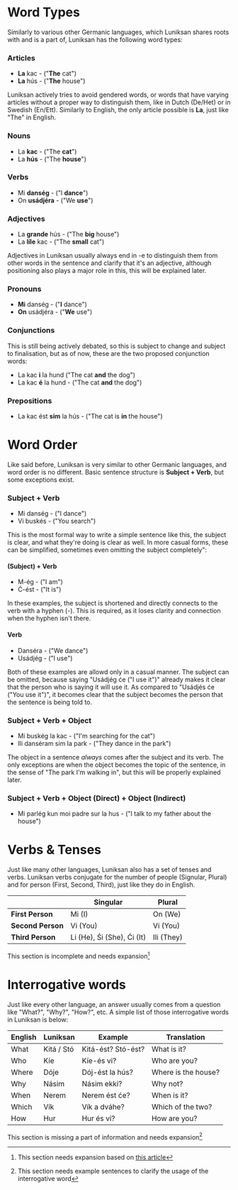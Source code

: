 # Word Types
Similarly to various other Germanic languages, which Luniksan shares roots with and is a part of, Luniksan has the following word types:

### Articles
- **La** kac - ("**The** cat")
- **La** hús - ("**The** house")

Luniksan actively tries to avoid gendered words, or words that have varying articles without a proper way to distinguish them, like in Dutch (De/Het) or in Swedish (En/Ett). Similarly to English, the only article possible is **La**, just like "The" in English. 

### Nouns
- La **kac** - ("The **cat**")
- La **hús** - ("The **house**")

### Verbs 
- Mi **danség** - ("I **dance**")
- On **usádjéra** - ("We **use**")

### Adjectives
- La **grande** hús - ("The **big** house")
- La **líle** kac - ("The **small** cat")

Adjectives in Luniksan usually always end in -e to distinguish them from other words in the sentence and clarify that it's an adjective, although positioning also plays a major role in this, this will be explained later.

### Pronouns
- **Mi** danség - ("**I** dance")
- **On** usádjéra - ("**We** use")

### Conjunctions
This is still being actively debated, so this is subject to change and subject to finalisation, but as of now, these are the two proposed conjunction words:
- La kac **i** la hund  ("The cat **and** the dog")
- La kac **é** la hund - ("The cat **and** the dog")

### Prepositions
- La kac ést **sim** la hús - ("The cat is **in** the house")


# Word Order
Like said before, Luniksan is very similar to other Germanic languages, and word order is no different. Basic sentence structure is **Subject + Verb**, but some exceptions exist.

### Subject + Verb
- Mi danség - ("I dance") 
- Vi buskés - ("You search")

This is the most formal way to write a simple sentence like this, the subject is clear, and what they're doing is clear as well. In more casual forms, these can be simplified, sometimes even omitting the subject completely":

#### (Subject) + Verb
- M-ég - ("I am")
- Ć-ést - ("It is")

In these examples, the subject is shortened and directly connects to the verb with a hyphen (-). This is required, as it loses clarity and connection when the hyphen isn't there. 

#### Verb
- Danséra - ("We dance")
- Usádjég - ("I use")

Both of these examples are allowd only in a casual manner. The subject can be omitted, because saying "Usádjég će ("I use it")" already makes it clear that the person who is saying it will use it. As compared to "Usádjés će ("You use it")", it becomes clear that the subject becomes the person that the sentence is being told to.

### Subject + Verb + Object
- Mi buskég la kac - ("I'm searching for the cat")
- Ili danséram sim la park - ("They dance in the park")

The object in a sentence *always* comes after the subject and its verb. The only exceptions are when the object becomes the topic of the sentence, in the sense of "The park I'm walking in", but this will be properly explained later.

### Subject + Verb + Object (Direct) + Object (Indirect)
- Mi parlég kun moi padre sur la hus - ("I talk to my father about the house")


# Verbs & Tenses
Just like many other languages, Luniksan also has a set of tenses and verbs. Luniksan verbs conjugate for the number of people (Signular, Plural) and for person (First, Second, Third), just like they do in English.

|                   	| **Singular**               	| **Plural** 	|
|-------------------	|----------------------------	|------------	|
| **First Person**  	| Mi (I)                     	| On (We)    	|
| **Second Person** 	| Vi (You)                   	| Vi (You)   	|
| **Third Person**  	| Li (He), Śi (She), Ći (It) 	| Ili (They) 	|

This section is incomplete and needs expansion[^1]


# Interrogative words
Just like every other language, an answer usually comes from a question like "What?", "Why?", "How?", etc. A simple list of those interrogative words in Luniksan is below:

| **English** 	| **Luniksan** 	| **Example**        	| **Translation**     	|
|-------------	|--------------	|--------------------	|---------------------	|
| What        	| Kitá / Stó   	| Kitá-ést? Stó-ést? 	| What is it?         	|
| Who         	| Kíe         	| Kíe-és vi?         	| Who are you?        	|
| Where       	| Dóje         	| Dój-ést la hús?    	| Where is the house? 	|
| Why         	| Násim        	| Násim ekki?        	| Why not?            	|
| When        	| Nerem         | Nerem ést će?         | When is it?         	|
| Which       	| Vík           | Vík a dváhe?        	| Which of the two?   	|
| How         	| Hur          	| Hur és vi?         	| How are you?        	|

This section is missing a part of information and needs expansion[^2]


[^1]: This section needs expansion based on [this article](https://www.dutchpod101.com/blog/2021/03/18/dutch-grammar-overview/)
[^2]: This section needs example sentences to clarify the usage of the interrogative word